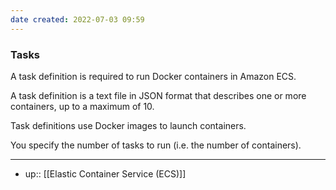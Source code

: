 ```yaml
---
date created: 2022-07-03 09:59
---
```


### **Tasks**

A task definition is required to run Docker containers in Amazon ECS.

A task definition is a text file in JSON format that describes one or more containers, up to a maximum of 10.

Task definitions use Docker images to launch containers.

You specify the number of tasks to run (i.e. the number of containers).

----

- up:: [[Elastic Container Service (ECS)]]
